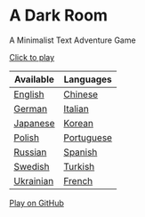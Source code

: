 A Dark Room
===========

A Minimalist Text Adventure Game

[Click to play](http://adarkroom.doublespeakgames.com/)

Available  |  Languages
--------- | ---------
[English](http://adarkroom.doublespeakgames.com/) | [Chinese](http://adarkroom.doublespeakgames.com/?lang=zh_cn)
[German](http://adarkroom.doublespeakgames.com/?lang=de) | [Italian](http://adarkroom.doublespeakgames.com/?lang=it)
[Japanese](http://adarkroom.doublespeakgames.com/?lang=ja) | [Korean](http://adarkroom.doublespeakgames.com/?lang=ko)
[Polish](http://adarkroom.doublespeakgames.com/?lang=pl) | [Portuguese](http://adarkroom.doublespeakgames.com/?lang=pt)
[Russian](http://adarkroom.doublespeakgames.com/?lang=ru) | [Spanish](http://adarkroom.doublespeakgames.com/?lang=es)
[Swedish](http://adarkroom.doublespeakgames.com/?lang=sv) | [Turkish](http://adarkroom.doublespeakgames.com/?lang=tr)
[Ukrainian](http://adarkroom.doublespeakgames.com/?lang=uk) |  [French](http://adarkroom.doublespeakgames.com/?lang=fr) 

[Play on GitHub](http://continuities.github.io/adarkroom)
